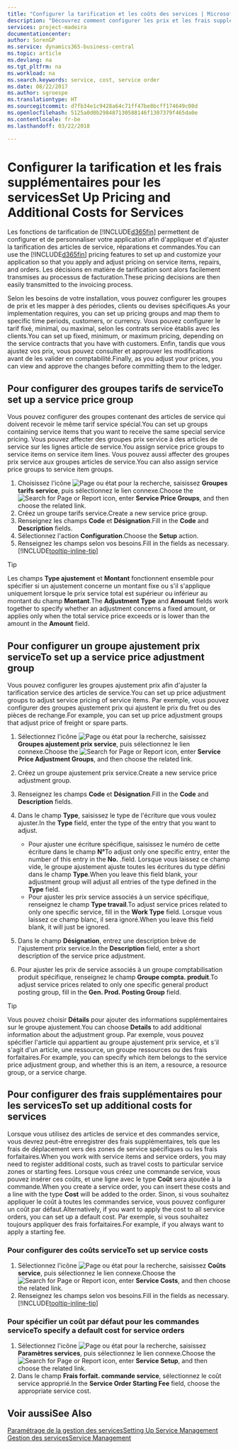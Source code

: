 ```yaml
---
title: "Configurer la tarification et les coûts des services | Microsoft Docs"
description: "Découvrez comment configurer les prix et les frais supplémentaires des services."
services: project-madeira
documentationcenter: 
author: SorenGP
ms.service: dynamics365-business-central
ms.topic: article
ms.devlang: na
ms.tgt_pltfrm: na
ms.workload: na
ms.search.keywords: service, cost, service order
ms.date: 08/22/2017
ms.author: sgroespe
ms.translationtype: HT
ms.sourcegitcommit: d7fb34e1c9428a64c71ff47be8bcff174649c00d
ms.openlocfilehash: 5125a0d0b298487130588146f1307379f465da0e
ms.contentlocale: fr-be
ms.lasthandoff: 03/22/2018

---
```


# <a name="set-up-pricing-and-additional-costs-for-services"></a><span data-ttu-id="0f32b-103">Configurer la tarification et les frais supplémentaires pour les services</span><span class="sxs-lookup"><span data-stu-id="0f32b-103">Set Up Pricing and Additional Costs for Services</span></span>
<span data-ttu-id="0f32b-104">Les fonctions de tarification de [!INCLUDE[d365fin](includes/d365fin_md.md)] permettent de configurer et de personnaliser votre application afin d'appliquer et d'ajuster la tarification des articles de service, réparations et commandes.</span><span class="sxs-lookup"><span data-stu-id="0f32b-104">You can use the [!INCLUDE[d365fin](includes/d365fin_md.md)] pricing features to set up and customize your application so that you apply and adjust pricing on service items, repairs, and orders.</span></span> <span data-ttu-id="0f32b-105">Les décisions en matière de tarification sont alors facilement transmises au processus de facturation.</span><span class="sxs-lookup"><span data-stu-id="0f32b-105">These pricing decisions are then easily transmitted to the invoicing process.</span></span>  
  
<span data-ttu-id="0f32b-106">Selon les besoins de votre installation, vous pouvez configurer les groupes de prix et les mapper à des périodes, clients ou devises spécifiques.</span><span class="sxs-lookup"><span data-stu-id="0f32b-106">As your implementation requires, you can set up pricing groups and map them to specific time periods, customers, or currency.</span></span> <span data-ttu-id="0f32b-107">Vous pouvez configurer le tarif fixé, minimal, ou maximal, selon les contrats service établis avec les clients.</span><span class="sxs-lookup"><span data-stu-id="0f32b-107">You can set up fixed, minimum, or maximum pricing, depending on the service contracts that you have with customers.</span></span> <span data-ttu-id="0f32b-108">Enfin, tandis que vous ajustez vos prix, vous pouvez consulter et approuver les modifications avant de les valider en comptabilité.</span><span class="sxs-lookup"><span data-stu-id="0f32b-108">Finally, as you adjust your prices, you can view and approve the changes before committing them to the ledger.</span></span>  

## <a name="to-set-up-a-service-price-group"></a><span data-ttu-id="0f32b-109">Pour configurer des groupes tarifs de service</span><span class="sxs-lookup"><span data-stu-id="0f32b-109">To set up a service price group</span></span>
<span data-ttu-id="0f32b-110">Vous pouvez configurer des groupes contenant des articles de service qui doivent recevoir le même tarif service spécial.</span><span class="sxs-lookup"><span data-stu-id="0f32b-110">You can set up groups containing service items that you want to receive the same special service pricing.</span></span> <span data-ttu-id="0f32b-111">Vous pouvez affecter des groupes prix service à des articles de service sur les lignes article de service.</span><span class="sxs-lookup"><span data-stu-id="0f32b-111">You assign service price groups to service items on service item lines.</span></span> <span data-ttu-id="0f32b-112">Vous pouvez aussi affecter des groupes prix service aux groupes articles de service.</span><span class="sxs-lookup"><span data-stu-id="0f32b-112">You can also assign service price groups to service item groups.</span></span>  

1. <span data-ttu-id="0f32b-113">Choisissez l'icône ![Page ou état pour la recherche](media/ui-search/search_small.png "Page ou état pour la recherche"), saisissez **Groupes tarifs service**, puis sélectionnez le lien connexe.</span><span class="sxs-lookup"><span data-stu-id="0f32b-113">Choose the ![Search for Page or Report](media/ui-search/search_small.png "Search for Page or Report icon") icon, enter **Service Price Groups**, and then choose the related link.</span></span>  
2. <span data-ttu-id="0f32b-114">Créez un groupe tarifs service.</span><span class="sxs-lookup"><span data-stu-id="0f32b-114">Create a new service price group.</span></span>  
3. <span data-ttu-id="0f32b-115">Renseignez les champs **Code** et **Désignation**.</span><span class="sxs-lookup"><span data-stu-id="0f32b-115">Fill in the **Code** and **Description** fields.</span></span>  
4. <span data-ttu-id="0f32b-116">Sélectionnez l'action **Configuration**.</span><span class="sxs-lookup"><span data-stu-id="0f32b-116">Choose the **Setup** action.</span></span>  
2. <span data-ttu-id="0f32b-117">Renseignez les champs selon vos besoins.</span><span class="sxs-lookup"><span data-stu-id="0f32b-117">Fill in the fields as necessary.</span></span> [!INCLUDE[tooltip-inline-tip](includes/tooltip-inline-tip_md.md)]  

 > [!Tip]
 > <span data-ttu-id="0f32b-118">Les champs **Type ajustement** et **Montant** fonctionnent ensemble pour spécifier si un ajustement concerne un montant fixe ou s'il s'applique uniquement lorsque le prix service total est supérieur ou inférieur au montant du champ **Montant**.</span><span class="sxs-lookup"><span data-stu-id="0f32b-118">The **Adjustment Type** and **Amount** fields work together to specify whether an adjustment concerns a fixed amount, or applies only when the total service price exceeds or is lower than the amount in the **Amount** field.</span></span>  

## <a name="to-set-up-a-service-price-adjustment-group"></a><span data-ttu-id="0f32b-119">Pour configurer un groupe ajustement prix service</span><span class="sxs-lookup"><span data-stu-id="0f32b-119">To set up a service price adjustment group</span></span>  
<span data-ttu-id="0f32b-120">Vous pouvez configurer les groupes ajustement prix afin d'ajuster la tarification service des articles de service.</span><span class="sxs-lookup"><span data-stu-id="0f32b-120">You can set up price adjustment groups to adjust service pricing of service items.</span></span> <span data-ttu-id="0f32b-121">Par exemple, vous pouvez configurer des groupes ajustement prix qui ajustent le prix du fret ou des pièces de rechange.</span><span class="sxs-lookup"><span data-stu-id="0f32b-121">For example, you can set up price adjustment groups that adjust price of freight or spare parts.</span></span>  
  
1. <span data-ttu-id="0f32b-122">Sélectionnez l'icône ![Page ou état pour la recherche](media/ui-search/search_small.png "Page ou état pour la recherche"), saisissez **Groupes ajustement prix service**, puis sélectionnez le lien connexe.</span><span class="sxs-lookup"><span data-stu-id="0f32b-122">Choose the ![Search for Page or Report](media/ui-search/search_small.png "Search for Page or Report icon") icon, enter **Service Price Adjustment Groups**, and then choose the related link.</span></span>  
2. <span data-ttu-id="0f32b-123">Créez un groupe ajustement prix service.</span><span class="sxs-lookup"><span data-stu-id="0f32b-123">Create a new service price adjustment group.</span></span>  
3. <span data-ttu-id="0f32b-124">Renseignez les champs **Code** et **Désignation**.</span><span class="sxs-lookup"><span data-stu-id="0f32b-124">Fill in the **Code** and **Description** fields.</span></span>  
4. <span data-ttu-id="0f32b-125">Dans le champ **Type**, saisissez le type de l'écriture que vous voulez ajuster.</span><span class="sxs-lookup"><span data-stu-id="0f32b-125">In the **Type** field, enter the type of the entry that you want to adjust.</span></span>  
  
    * <span data-ttu-id="0f32b-126">Pour ajuster une écriture spécifique, saisissez le numéro de cette écriture dans le champ **N°**</span><span class="sxs-lookup"><span data-stu-id="0f32b-126">To adjust only one specific entry, enter the number of this entry in the **No.**</span></span> <span data-ttu-id="0f32b-127">.</span><span class="sxs-lookup"><span data-stu-id="0f32b-127">field.</span></span> <span data-ttu-id="0f32b-128">Lorsque vous laissez ce champ vide, le groupe ajustement ajuste toutes les écritures du type défini dans le champ **Type**.</span><span class="sxs-lookup"><span data-stu-id="0f32b-128">When you leave this field blank, your adjustment group will adjust all entries of the type defined in the **Type** field.</span></span>  
    * <span data-ttu-id="0f32b-129">Pour ajuster les prix service associés à un service spécifique, renseignez le champ **Type travail**.</span><span class="sxs-lookup"><span data-stu-id="0f32b-129">To adjust service prices related to only one specific service, fill in the **Work Type** field.</span></span> <span data-ttu-id="0f32b-130">Lorsque vous laissez ce champ blanc, il sera ignoré.</span><span class="sxs-lookup"><span data-stu-id="0f32b-130">When you leave this field blank, it will just be ignored.</span></span>  
  
5. <span data-ttu-id="0f32b-131">Dans le champ **Désignation**, entrez une description brève de l'ajustement prix service.</span><span class="sxs-lookup"><span data-stu-id="0f32b-131">In the **Description** field, enter a short description of the service price adjustment.</span></span>  
6. <span data-ttu-id="0f32b-132">Pour ajuster les prix de service associés à un groupe comptabilisation produit spécifique, renseignez le champ **Groupe compta. produit**.</span><span class="sxs-lookup"><span data-stu-id="0f32b-132">To adjust service prices related to only one specific general product posting group, fill in the **Gen. Prod. Posting Group** field.</span></span>

> [!Tip]
> <span data-ttu-id="0f32b-133">Vous pouvez choisir **Détails** pour ajouter des informations supplémentaires sur le groupe ajustement.</span><span class="sxs-lookup"><span data-stu-id="0f32b-133">You can choose **Details** to add additional information about the adjustment group.</span></span> <span data-ttu-id="0f32b-134">Par exemple, vous pouvez spécifier l'article qui appartient au groupe ajustement prix service, et s'il s'agit d'un article, une ressource, un groupe ressources ou des frais forfaitaires.</span><span class="sxs-lookup"><span data-stu-id="0f32b-134">For example, you can specify which item belongs to the service price adjustment group, and whether this is an item, a resource, a resource group, or a service charge.</span></span>  

## <a name="to-set-up-additional-costs-for-services"></a><span data-ttu-id="0f32b-135">Pour configurer des frais supplémentaires pour les services</span><span class="sxs-lookup"><span data-stu-id="0f32b-135">To set up additional costs for services</span></span>
<span data-ttu-id="0f32b-136">Lorsque vous utilisez des articles de service et des commandes service, vous devrez peut-être enregistrer des frais supplémentaires, tels que les frais de déplacement vers des zones de service spécifiques ou les frais forfaitaires.</span><span class="sxs-lookup"><span data-stu-id="0f32b-136">When you work with service items and service orders, you may need to register additional costs, such as travel costs to particular service zones or starting fees.</span></span> <span data-ttu-id="0f32b-137">Lorsque vous créez une commande service, vous pouvez insérer ces coûts, et une ligne avec le type **Coût** sera ajoutée à la commande.</span><span class="sxs-lookup"><span data-stu-id="0f32b-137">When you create a service order, you can insert these costs and a line with the type **Cost** will be added to the order.</span></span> <span data-ttu-id="0f32b-138">Sinon, si vous souhaitez appliquer le coût à toutes les commandes service, vous pouvez configurer un coût par défaut.</span><span class="sxs-lookup"><span data-stu-id="0f32b-138">Alternatively, if you want to apply the cost to all service orders, you can set up a default cost.</span></span> <span data-ttu-id="0f32b-139">Par exemple, si vous souhaitez toujours appliquer des frais forfaitaires.</span><span class="sxs-lookup"><span data-stu-id="0f32b-139">For example, if you always want to apply a starting fee.</span></span>
  
### <a name="to-set-up-service-costs"></a><span data-ttu-id="0f32b-140">Pour configurer des coûts service</span><span class="sxs-lookup"><span data-stu-id="0f32b-140">To set up service costs</span></span>
1. <span data-ttu-id="0f32b-141">Sélectionnez l'icône ![Page ou état pour la recherche](media/ui-search/search_small.png "Page ou état pour la recherche"), saisissez **Coûts service**, puis sélectionnez le lien connexe.</span><span class="sxs-lookup"><span data-stu-id="0f32b-141">Choose the ![Search for Page or Report](media/ui-search/search_small.png "Search for Page or Report icon") icon, enter **Service Costs**, and then choose the related link.</span></span> 
2. <span data-ttu-id="0f32b-142">Renseignez les champs selon vos besoins.</span><span class="sxs-lookup"><span data-stu-id="0f32b-142">Fill in the fields as necessary.</span></span> [!INCLUDE[tooltip-inline-tip](includes/tooltip-inline-tip_md.md)]  

### <a name="to-specify-a-default-cost-for-service-orders"></a><span data-ttu-id="0f32b-143">Pour spécifier un coût par défaut pour les commandes service</span><span class="sxs-lookup"><span data-stu-id="0f32b-143">To specify a default cost for service orders</span></span>
1. <span data-ttu-id="0f32b-144">Sélectionnez l'icône ![Page ou état pour la recherche](media/ui-search/search_small.png "Page ou état pour la recherche"), saisissez **Paramètres services**, puis sélectionnez le lien connexe.</span><span class="sxs-lookup"><span data-stu-id="0f32b-144">Choose the ![Search for Page or Report](media/ui-search/search_small.png "Search for Page or Report icon") icon, enter **Service Setup**, and then choose the related link.</span></span> 
2. <span data-ttu-id="0f32b-145">Dans le champ **Frais forfait. commande service**, sélectionnez le coût service approprié.</span><span class="sxs-lookup"><span data-stu-id="0f32b-145">In the **Service Order Starting Fee** field, choose the appropriate service cost.</span></span>

## <a name="see-also"></a><span data-ttu-id="0f32b-146">Voir aussi</span><span class="sxs-lookup"><span data-stu-id="0f32b-146">See Also</span></span>
[<span data-ttu-id="0f32b-147">Paramétrage de la gestion des services</span><span class="sxs-lookup"><span data-stu-id="0f32b-147">Setting Up Service Management</span></span>](service-setup-service.md)  
[<span data-ttu-id="0f32b-148">Gestion des services</span><span class="sxs-lookup"><span data-stu-id="0f32b-148">Service Management</span></span>](service-service.md)  

